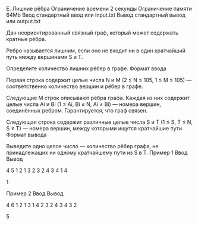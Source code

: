 
E. Лишние рёбра
Ограничение времени 	2 секунды
Ограничение памяти 	64Mb
Ввод 	стандартный ввод или input.txt
Вывод 	стандартный вывод или output.txt

Дан неориентированный связный граф, который может содержать кратные рёбра.

Ребро называется лишним, если оно не входит ни в один кратчайший путь между вершинами S и T.

Определите количество лишних рёбер в графе.
Формат ввода

Первая строка содержит целые числа N и M (2 ≤ N ≤ 105, 1 ≤ M ≤ 105) — соответственно количество вершин и рёбер в графе.

Следующие M строк описывают рёбра графа. Каждая из них содержит целые числа Ai и Bi (1 ≤ Ai, Bi ≤ N, Ai ≠ Bi) — номера вершин, соединённых ребром. Гарантируется, что граф связен.

Следующая строка содержит различные целые числа S и T (1 ≤ S, T ≤ N, S ≠ T) — номера вершин, между которыми ищутся кратчайшие пути.
Формат вывода

Выведите одно целое число — количество рёбер графа, не принадлежащих ни одному кратчайшему пути из S в T.
Пример 1
Ввод
Вывод

4 5
1 2
1 3
2 3
2 4
3 4
1 4

	

1

Пример 2
Ввод
Вывод

4 6
1 2
1 3
1 4
2 3
2 4
3 4
3 2

	

5

